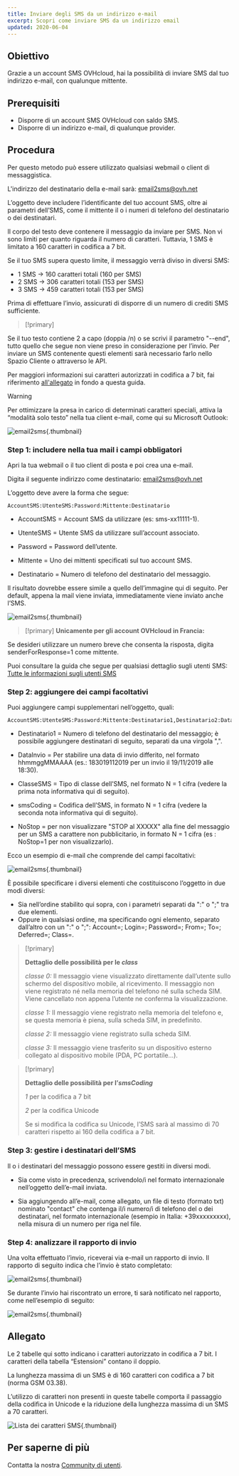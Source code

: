 ```yaml
---
title: Inviare degli SMS da un indirizzo e-mail
excerpt: Scopri come inviare SMS da un indirizzo email
updated: 2020-06-04
---
```


## Obiettivo

Grazie a un account SMS OVHcloud, hai la possibilità di inviare SMS dal tuo indirizzo e-mail, con qualunque mittente.

## Prerequisiti

- Disporre di un account SMS OVHcloud con saldo SMS.
- Disporre di un indirizzo e-mail, di qualunque provider.

## Procedura

Per questo metodo può essere utilizzato qualsiasi webmail o client di messaggistica.

L'indirizzo del destinatario della e-mail sarà: email2sms@ovh.net

L’oggetto deve includere l’identificante del tuo account SMS, oltre ai parametri dell’SMS, come il mittente il o i numeri di telefono del destinatario o dei destinatari.

Il corpo del testo deve contenere il messaggio da inviare per SMS. Non vi sono limiti per quanto riguarda il numero di caratteri. Tuttavia, 1 SMS è limitato a 160 caratteri in codifica a 7 bit.

Se il tuo SMS supera questo limite, il messaggio verrà diviso in diversi SMS:

- 1 SMS -> 160 caratteri totali (160 per SMS)
- 2 SMS -> 306 caratteri totali (153 per SMS)
- 3 SMS -> 459 caratteri totali (153 per SMS)

Prima di effettuare l’invio, assicurati di disporre di un numero di crediti SMS sufficiente.

> [!primary]
>
Se il tuo testo contiene 2 a capo (doppia /n) o se scrivi il parametro "--end", tutto quello che segue non viene preso in considerazione per l’invio.
Per inviare un SMS contenente questi elementi sarà necessario farlo nello Spazio Cliente o attraverso le API.
>

Per maggiori informazioni sui caratteri autorizzati in codifica a 7 bit, fai riferimento [all'allegato](./#allegato) in fondo a questa guida.

> [!warning]
>
> Per ottimizzare la presa in carico di determinati caratteri speciali, attiva la “modalità solo testo” nella tua client e-mail, come qui su Microsoft Outlook:
> 
>  ![email2sms](images/plaintext01.png){.thumbnail}
>

### Step 1: includere nella tua mail i campi obbligatori

Apri la tua webmail o il tuo client di posta e poi crea una e-mail. 

Digita il seguente indirizzo come destinatario: email2sms@ovh.net

L’oggetto deve avere la forma che segue: 

```
AccountSMS:UtenteSMS:Password:Mittente:Destinatario
```

- AccountSMS = Account SMS da utilizzare (es: sms-xx11111-1).

- UtenteSMS = Utente SMS da utilizzare sull’account associato.

- Password = Password dell’utente.

- Mittente = Uno dei mittenti specificati sul tuo account SMS.

- Destinatario = Numero di telefono del destinatario del messaggio.

Il risultato dovrebbe essere simile a quello dell’immagine qui di seguito. Per default, appena la mail viene inviata, immediatamente viene inviato anche l’SMS.

![email2sms](images/send-sms-through-email1.png){.thumbnail}

> [!primary]
>**Unicamente per gli account OVHcloud in Francia:**
>
Se desideri utilizzare un numero breve che consenta la risposta, digita senderForResponse=1 come mittente.
>

Puoi consultare la guida che segue per qualsiasi dettaglio sugli utenti SMS: [Tutte le informazioni sugli utenti SMS](/pages/web_cloud/messaging/sms/tout_savoir_sur_les_utilisateurs_sms)

### Step 2: aggiungere dei campi facoltativi

Puoi aggiungere campi supplementari nell’oggetto, quali:

```
AccountSMS:UtenteSMS:Password:Mittente:Destinatario1,Destinatario2:DataInvio:ClasseSMS:smsCoding:NoStop
```

- Destinatario1 = Numero di telefono del destinatario del messaggio; è possibile aggiungere destinatari di seguito, separati da una virgola ",".

- DataInvio = Per stabilire una data di invio differito, nel formato hhmmggMMAAAA (es.: 183019112019 per un invio il 19/11/2019 alle 18:30). 

- ClasseSMS = Tipo di classe dell’SMS, nel formato N = 1 cifra (vedere la prima nota informativa qui di seguito).

- smsCoding = Codifica dell’SMS, in formato N = 1 cifra (vedere la seconda nota informativa qui di seguito).

- NoStop = per non visualizzare "STOP al XXXXX" alla fine del messaggio per un SMS a carattere non pubblicitario, in formato N = 1 cifra (es : NoStop=1 per non visualizzarlo).

Ecco un esempio di e-mail che comprende del campi facoltativi:

![email2sms](images/send-sms-through-email3.png){.thumbnail}

È possibile specificare i diversi elementi che costituiscono l’oggetto in due modi diversi:

- Sia nell’ordine stabilito qui sopra, con i parametri separati da ":" o ";" tra due elementi.
- Oppure in qualsiasi ordine, ma specificando ogni elemento, separato dall’altro con un ":" o ";": Account=; Login=; Password=; From=; To=; Deferred=; Class=.

> [!primary]
>
> **Dettaglio delle possibilità per le *class***
> 
> *classe 0:* Il messaggio viene visualizzato direttamente dall’utente sullo schermo del dispositivo mobile, al ricevimento. Il messaggio non viene registrato né nella memoria del telefono né sulla scheda SIM. Viene cancellato non appena l’utente ne conferma la visualizzazione.
> 
> *classe 1:* Il messaggio viene registrato nella memoria del telefono e, se questa memoria è piena, sulla scheda SIM, in predefinito.
> 
> *classe 2:* Il messaggio viene registrato sulla scheda SIM.
> 
> *classe 3:* Il messaggio viene trasferito su un dispositivo esterno collegato al dispositivo mobile (PDA, PC portatile…).
>

> [!primary]
>
> **Dettaglio delle possibilità per l’*smsCoding***
> 
> *1* per la codifica a 7 bit
> 
> *2* per la codifica Unicode
> 
>Se si modifica la codifica su Unicode, l’SMS sarà al massimo di 70 caratteri rispetto ai 160 della codifica a 7 bit.
>

### Step 3: gestire i destinatari dell’SMS

Il o i destinatari del messaggio possono essere gestiti in diversi modi.

- Sia come visto in precedenza, scrivendolo/i nel formato internazionale nell’oggetto dell’e-mail inviata.

- Sia aggiungendo all’e-mail, come allegato, un file di testo (formato txt) nominato "contact" che contenga il/i numero/i di telefono del o dei destinatari, nel formato internazionale (esempio in Italia: +39xxxxxxxxx), nella misura di un numero per riga nel file.

### Step 4: analizzare il rapporto di invio

Una volta effettuato l’invio, riceverai via e-mail un rapporto di invio. Il rapporto di seguito indica che l’invio è stato completato:

![email2sms](images/send-sms-through-email4.png){.thumbnail}

Se durante l’invio hai riscontrato un errore, ti sarà notificato nel rapporto, come nell’esempio di seguito:

![email2sms](images/send-sms-through-email5.png){.thumbnail}

## Allegato

Le 2 tabelle qui sotto indicano i caratteri autorizzato in codifica a 7 bit. I caratteri della tabella “Estensioni” contano il doppio. 

La lunghezza massima di un SMS è di 160 caratteri con codifica a 7 bit (norma GSM 03.38).

L’utilizzo di caratteri non presenti in queste tabelle comporta il passaggio della codifica in Unicode e la riduzione della lunghezza massima di un SMS a 70 caratteri.

![Lista dei caratteri SMS](images/smsauthorizedcharacters.png){.thumbnail}

## Per saperne di più

Contatta la nostra [Community di utenti](/links/community).
